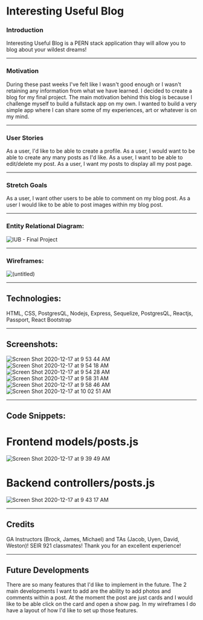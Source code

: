 # Interesting Useful Blog

### Introduction
Interesting Useful Blog is a PERN stack application thay will allow you to blog about your wildest dreams!

---
### Motivation
During these past weeks I've felt like I wasn't good enough or I wasn't retaining any information from what we have learned.
I decided to create a blog for my final project. The main motivation behind this blog is because I challenge myself to build a fullstack app on my own.
I wanted to build a very simple app where I can share some of my experiences, art or whatever is on my mind.
 
---
### User Stories 
As a user, I'd like to be able to create a profile.
As a user, I would want to be able to create any many posts as I'd like.
As a user, I want to be able to edit/delete my post.
As a user, I want my posts to display all my post page.

---
### Stretch Goals
As a user, I want other users to be able to comment on my blog post.
As a user I would like to be able to post images within my blog post.

---
### Entity Relational Diagram:
![IUB - Final Project](https://user-images.githubusercontent.com/71733757/102519824-d9734d00-4047-11eb-93ac-c277585256b6.png)

---
### Wireframes:
![(untitled)](https://user-images.githubusercontent.com/71733757/102521113-5fdc5e80-4049-11eb-9467-ef926c0a883d.png)

---
## Technologies:
HTML, CSS, PostgresQL, Nodejs, Express, Sequelize, PostgresQL, Reactjs, Passport, React Bootstrap

---
## Screenshots:
![Screen Shot 2020-12-17 at 9 53 44 AM](https://user-images.githubusercontent.com/71733757/102525788-9d43ea80-404f-11eb-964b-8bbdafbde707.png)
![Screen Shot 2020-12-17 at 9 54 18 AM](https://user-images.githubusercontent.com/71733757/102525785-9d43ea80-404f-11eb-86b0-30d8b9c50f9d.png)
![Screen Shot 2020-12-17 at 9 54 28 AM](https://user-images.githubusercontent.com/71733757/102525783-9d43ea80-404f-11eb-9a98-38b500d4d5a7.png)
![Screen Shot 2020-12-17 at 9 58 31 AM](https://user-images.githubusercontent.com/71733757/102525780-9cab5400-404f-11eb-9dee-1287acf56ef1.png)
![Screen Shot 2020-12-17 at 9 58 46 AM](https://user-images.githubusercontent.com/71733757/102525772-9b7a2700-404f-11eb-9384-0ff00578bd0e.png)
![Screen Shot 2020-12-17 at 10 02 51 AM](https://user-images.githubusercontent.com/71733757/102525769-9ae19080-404f-11eb-8174-81c7d45984e6.png)

---
## Code Snippets:
# Frontend models/posts.js
![Screen Shot 2020-12-17 at 9 39 49 AM](https://user-images.githubusercontent.com/71733757/102523138-032e7300-404c-11eb-8999-5f8208e9df42.png)

# Backend controllers/posts.js
![Screen Shot 2020-12-17 at 9 43 17 AM](https://user-images.githubusercontent.com/71733757/102524047-463d1600-404d-11eb-9a44-ac562f8ba185.png)

---
## Credits
 GA Instructors (Brock, James, Michael) and TAs (Jacob, Uyen, David, Weston)!
 SEIR 921 classmates! 
 Thank you for an excellent experience!
 
---
## Future Developments
There are so many features that I'd like to implement in the future.
The 2 main developments I want to add are the ability to add photos and comments within a post. 
At the moment the post are just cards and I would like to be able click on the card and open a show pag.
In my wireframes I do have a layout of how I'd like to set up those features.
